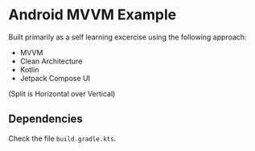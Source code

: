 # Android MVVM Example

Built primarily as a self learning excercise using the following approach: 

- MVVM
- Clean Architecture
- Kotlin
- Jetpack Compose UI

(Split is Horizontal over Vertical)


## Dependencies
Check the file `build.gradle.kts`.